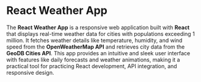 # React Weather App

The **React Weather App** is a responsive web application built with **React** that displays real-time weather data for cities with populations exceeding 1 million. It fetches weather details like temperature, humidity, and wind speed from the **OpenWeatherMap API** and retrieves city data from the **GeoDB Cities API**. This app provides an intuitive and sleek user interface with features like daily forecasts and weather animations, making it a practical tool for practicing React development, API integration, and responsive design.


